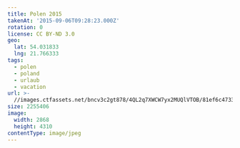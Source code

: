 ```yaml
---
title: Polen 2015
takenAt: '2015-09-06T09:28:23.000Z'
rotation: 0
license: CC BY-ND 3.0
geo:
  lat: 54.031833
  lng: 21.766333
tags:
  - polen
  - poland
  - urlaub
  - vacation
url: >-
  //images.ctfassets.net/bncv3c2gt878/4QL2q7XWCW7yx2MUQlVTOB/81ef6c47337c746305a0770dbc36ba0d/polen-2015_25328781963_o
size: 2255406
image:
  width: 2868
  height: 4310
contentType: image/jpeg
---
```


